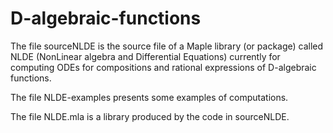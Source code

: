 # D-algebraic-functions
The file sourceNLDE is the source file of a Maple library (or package) called NLDE (NonLinear algebra and Differential Equations) 
currently for computing ODEs for compositions and rational expressions of D-algebraic functions.

The file NLDE-examples presents some examples of computations.

The file NLDE.mla is a library produced by the code in sourceNLDE.
